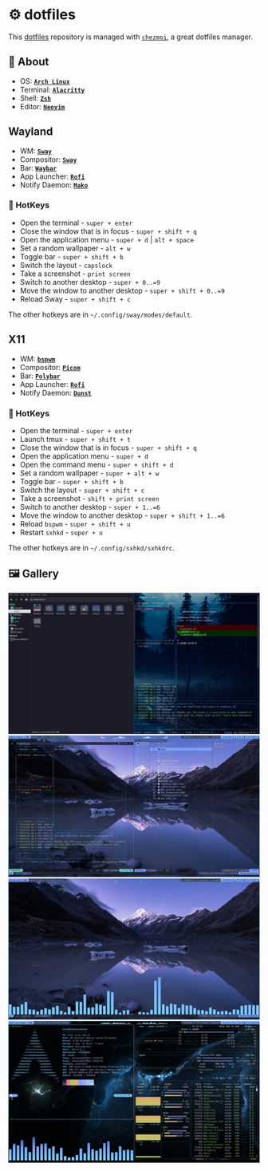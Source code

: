 # :gear: dotfiles

This [dotfiles](https://github.com/salam99823/dotfiles) repository is managed with [`chezmoi`](https://www.chezmoi.io/), a great dotfiles manager.

## :blue_book: About

- OS: [**`Arch Linux`**](https://archlinux.org/)
- Terminal: [**`Alacritty`**](https://github.com/alacritty/alacritty)
- Shell: [**`Zsh`**](https://github.com/ohmyzsh/ohmyzsh/wiki/Installing-ZSH)
- Editor: [**`Neovim`**](https://github.com/neovim/neovim)

## Wayland

- WM: [**`Sway`**](https://github.com/swaywm/sway)
- Compositor: [**`Sway`**](https://github.com/swaywm/sway)
- Bar: [**`Waybar`**](https://github.com/Alexays/Waybar)
- App Launcher: [**`Rofi`**](https://github.com/lbonn/rofi)
- Notify Daemon: [**`Mako`**](https://github.com/emersion/mako)

### :key: HotKeys

- Open the terminal - `super + enter`
- Close the window that is in focus - `super + shift + q`
- Open the application menu - `super + d` | `alt + space`
- Set a random wallpaper - `alt + w`
- Toggle bar - `super + shift + b`
- Switch the layout - `capslock`
- Take a screenshot - `print screen`
- Switch to another desktop - `super + 0..=9`
- Move the window to another desktop - `super + shift + 0..=9`
- Reload Sway - `super + shift + c`

The other hotkeys are in `~/.config/sway/modes/default`.

## X11

- WM: [**`bspwm`**](https://github.com/baskerville/bspwm)
- Compositor: [**`Picom`**](https://github.com/yshui/picom)
- Bar: [**`Polybar`**](https://github.com/polybar/polybar)
- App Launcher: [**`Rofi`**](https://github.com/davatorium/rofi)
- Notify Daemon: [**`Dunst`**](https://github.com/dunst-project/dunst)

### :key: HotKeys

- Open the terminal - `super + enter`
- Launch tmux - `super + shift + t`
- Close the window that is in focus - `super + shift + q`
- Open the application menu - `super + d`
- Open the command menu - `super + shift + d`
- Set a random wallpaper - `super + alt + w`
- Toggle bar - `super + shift + b`
- Switch the layout - `super + shift + c`
- Take a screenshot - `shift + print screen`
- Switch to another desktop - `super + 1..=6`
- Move the window to another desktop - `super + shift + 1..=6`
- Reload `bspwm` - `super + shift + u`
- Restart `sxhkd` - `super + u`

The other hotkeys are in `~/.config/sxhkd/sxhkdrc`.

## :framed_picture: Gallery

![gallery](demo/1.png)
![gallery](demo/2.png)
![gallery](demo/3.png)
![gallery](demo/4.png)
